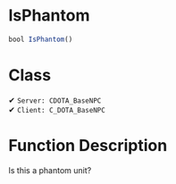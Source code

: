 # IsPhantom
```js	
bool IsPhantom()
```
# Class
✔ `Server: CDOTA_BaseNPC`  
✔ `Client: C_DOTA_BaseNPC`  

# Function Description
Is this a phantom unit?
